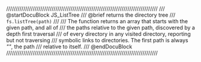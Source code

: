 ////////////////////////////////////////////////////////////////////////////////
/// @startDocuBlock JS_ListTree
/// @brief returns the directory tree
/// `fs.listTree(path)`
///
/// The function returns an array that starts with the given path, and all of
/// the paths relative to the given path, discovered by a depth first traversal
/// of every directory in any visited directory, reporting but not traversing
/// symbolic links to directories. The first path is always *""*, the path
/// relative to itself.
/// @endDocuBlock
////////////////////////////////////////////////////////////////////////////////